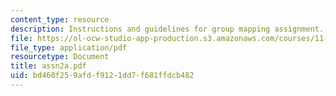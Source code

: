 ```yaml
---
content_type: resource
description: Instructions and guidelines for group mapping assignment.
file: https://ol-ocw-studio-app-production.s3.amazonaws.com/courses/11-328j-urban-design-skills-observing-interpreting-and-representing-the-city-fall-2004/bd460f259afdf9121dd7f681ffdcb482_assn2a.pdf
file_type: application/pdf
resourcetype: Document
title: assn2a.pdf
uid: bd460f25-9afd-f912-1dd7-f681ffdcb482
---
```

